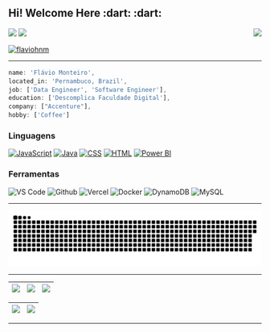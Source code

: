 <h2>Hi! Welcome Here :dart: :dart:</h2>

<a target="_blank" href="mailto:flaviohnm@gmail.com"><img src="https://img.shields.io/badge/Gmail-D14836?style=for-the-badge&logo=gmail&logoColor=white"/></a>
<a target="_blank" href="https://www.linkedin.com/in/flaviohnm/"><img src="https://img.shields.io/badge/linkedin-%230077B5.svg?style=for-the-badge&logo=linkedin&logoColor=white"/></a>
<a href="https://buymeacoffee.com/flaviohnm" title="buy me a coffee" target="_blank"><img src="https://img.shields.io/badge/Buy%20Me%20a%20Coffee-ffdd00?style=for-the-badge&logo=buy-me-a-coffee&logoColor=black" align="right"></a>

<a href="https://visitor-badge.laobi.icu/"><img src="https://visitor-badge.laobi.icu/badge?page_id=flaviohnm&left_text=flaviohnm" alt="flaviohnm"/></a>
<hr>

```javascript
name: 'Flávio Monteiro',
located_in: 'Pernambuco, Brazil',
job: ['Data Engineer', 'Software Engineer'],
education: ['Descomplica Faculdade Digital'],
company: ["Accenture"],
hobby: ['Coffee']

```

<div align="left">
  <h3>Linguagens</h3>
  <a href="https://github.com/flaviohnm?tab=repositories&language=javascript"><img src="https://img.shields.io/badge/JavaScript-F7DF1E?style=for-the-badge&logo=javascript&logoColor=black" alt="JavaScript"/></a>
  <a href="https://github.com/flaviohnm?tab=repositories&language=java"><img src="https://img.shields.io/badge/java-%23ED8B00.svg?style=for-the-badge&logo=OpenJDK&logoColor=white" alt="Java"/></a>
  <a href="https://github.com/flaviohnm?tab=repositories&language=css"><img src="https://img.shields.io/badge/CSS-239120?&style=for-the-badge&logo=css3&logoColor=white" alt="CSS"/></a>
  <a href="https://github.com/flaviohnm?tab=repositories&language=html"><img src="https://img.shields.io/badge/HTML5-E34F26?style=for-the-badge&logo=html5&logoColor=white" alt="HTML"/></a>
  <a href="https://github.com/flaviohnm?tab=repositories&q=powerbi"><img src="https://img.shields.io/badge/power_bi-F2C811?style=for-the-badge&logo=powerbi&logoColor=black" alt="Power BI"/></a>

  <h3>Ferramentas</h3>
  <img src="https://img.shields.io/badge/Visual%20Studio%20Code-0078d7.svg?style=for-the-badge&logo=visual-studio-code&logoColor=white" alt="VS Code"/>
  <img src="https://img.shields.io/badge/github-%23121011.svg?style=for-the-badge&logo=github&logoColor=white" alt="Github"/>
  <img src="https://img.shields.io/badge/vercel-%23000000.svg?style=for-the-badge&logo=vercel&logoColor=white" alt="Vercel"/>
  <img src="https://img.shields.io/badge/Docker-2CA5E0?style=for-the-badge&logo=docker&logoColor=white" alt="Docker"/>
  <img src="https://img.shields.io/badge/Amazon%20DynamoDB-4053D6?style=for-the-badge&logo=Amazon%20DynamoDB&logoColor=white" alt="DynamoDB"/>
  <img src="https://img.shields.io/badge/MySQL-005C84?style=for-the-badge&logo=mysql&logoColor=white" alt="MySQL"/>
 
 

</div>

<hr>

<p align="center">
  <img alig src="https://github.com/flaviohnm/flaviohnm/blob/output/github-snake-dark.svg"/>
</p>

<hr>

| ![](http://github-profile-summary-cards.vercel.app/api/cards/stats?username=flaviohnm&theme=nord_dark) | ![](http://github-profile-summary-cards.vercel.app/api/cards/repos-per-language?username=flaviohnm&hide=Html&theme=nord_dark) | ![](http://github-profile-summary-cards.vercel.app/api/cards/most-commit-language?username=flaviohnm&theme=nord_dark) |
| :-----------------------------------------------------------------------------------------------------: | :----------------------------------------------------------------------------------------------------------------------------: | :--------------------------------------------------------------------------------------------------------------------: |

| ![](http://github-profile-summary-cards.vercel.app/api/cards/profile-details?username=flaviohnm&theme=nord_dark) | ![](https://github-readme-streak-stats.herokuapp.com/?user=flaviohnm&hide_border=false&date_format=M%20j%5B%2C%20Y%5D&background=2D3742&stroke=2D3742&ring=6bbbca&fire=6bbbca&currStreakNum=fff&sideNums=6bbbca&currStreakLabel=6bbbca&sideLabels=fff&dates=fff) |
| :---------------------------------------------------------------------------------------------------------------: | :---------------------------------------------------------------------------------------------------------------------------------------------------------------------------------------------------------------------------------------------------------------: |

<hr>